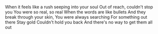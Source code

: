 When it feels like a rush seeping into your soul
Out of reach, couldn't stop you
You were so real, so real
When the words are like bullets
And they break through your skin,
You were always searching
For something out there
Stay gold
Couldn't hold you back
And there's no way to get them all out

